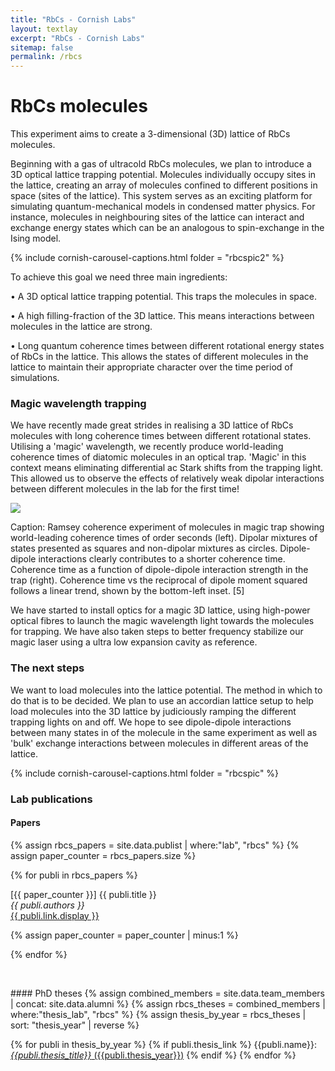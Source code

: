 ```yaml
---
title: "RbCs - Cornish Labs"
layout: textlay
excerpt: "RbCs - Cornish Labs"
sitemap: false
permalink: /rbcs
---
```


# RbCs molecules

This experiment aims to create a 3-dimensional (3D) lattice of RbCs molecules. 

Beginning with a gas of ultracold RbCs molecules, we plan to introduce a 3D optical lattice trapping potential. 
Molecules individually occupy sites in the lattice, creating an array of molecules confined to different positions in space (sites of the lattice). This system serves as an exciting platform for simulating quantum-mechanical models in condensed matter physics. For instance, molecules in neighbouring sites of the lattice can interact and exchange energy states which can be an analogous to spin-exchange in the Ising model. 

{% include cornish-carousel-captions.html folder = "rbcspic2" %}

To achieve this goal we need three main ingredients:

• A 3D optical lattice trapping potential. 
This traps the molecules in space.
 
• A high filling-fraction of the 3D lattice. This means interactions between molecules in the lattice are strong.
 
• Long quantum coherence times between different rotational energy states of RbCs in the lattice. 
          This allows the states of different molecules in the lattice to maintain 
	  their appropriate character over the time period of simulations. 
 

### Magic wavelength trapping

We have recently made great strides in realising a 3D lattice of RbCs molecules with long coherence times between different rotational states. 
Utilising a 'magic' wavelength, we recently produce world-leading coherence times of diatomic molecules in an optical trap. 'Magic' in this context means eliminating differential ac Stark shifts from the trapping light. This allowed us to observe the effects of relatively weak dipolar interactions between different molecules in the lab for the first time! 


<a href  ="{{ site.url }}{{ site.baseurl }}/images/rbcspic/coherence.PNG">
<img src="{{ site.url }}{{ site.baseurl }}/images/rbcspic/coherence.PNG" class="img-fluid rounded mx-auto center-block" style="max-width: 200mm; height: auto;">
</a>

Caption: Ramsey coherence experiment of molecules in magic trap showing world-leading coherence times of order seconds (left). Dipolar mixtures of states presented as squares and non-dipolar mixtures as circles. Dipole-dipole interactions clearly contributes to a shorter coherence time.    
Coherence time as a function of dipole-dipole interaction strength in the trap (right). Coherence time vs the reciprocal of dipole moment squared follows a linear trend, shown by the bottom-left inset. [5] 

We have started to install optics for a magic 3D lattice, using high-power optical fibres to launch the magic wavelength light towards the molecules for trapping. 
We have also taken steps to better frequency stabilize our magic laser using a ultra low expansion cavity as reference.

### The next steps

We want to load molecules into the lattice potential. The method in which to do that is to be decided. We plan to use an accordian lattice setup to help load molecules into the 3D lattice by judiciously ramping the different trapping lights on and off. We hope to see dipole-dipole interactions between many states in of the molecule in the same experiment as well as 'bulk' exchange interactions between molecules in different areas of the lattice.


{% include cornish-carousel-captions.html folder = "rbcspic" %}


### Lab publications
#### Papers
{% assign rbcs_papers = site.data.publist | where:"lab", "rbcs" %}
{% assign paper_counter = rbcs_papers.size %} 

{% for publi in rbcs_papers %}

  \[{{ paper_counter }}\] {{ publi.title }} <br />
  <em>{{ publi.authors }} </em><br /><a href="{{ publi.link.url }}">{{ publi.link.display }}</a>

  {% assign paper_counter = paper_counter | minus:1 %}

{% endfor %}

<p> &nbsp; </p>
#### PhD theses
{% assign combined_members = site.data.team_members | concat: site.data.alumni %}
{% assign rbcs_theses = combined_members | where:"thesis_lab", "rbcs" %}
{% assign thesis_by_year = rbcs_theses | sort: "thesis_year" | reverse %}

{% for publi in thesis_by_year %}
  {% if publi.thesis_link %}
  {{publi.name}}: [_{{publi.thesis_title}}_ ({{publi.thesis_year}})]({{publi.thesis_link}})
  {% endif %}
{% endfor %}
